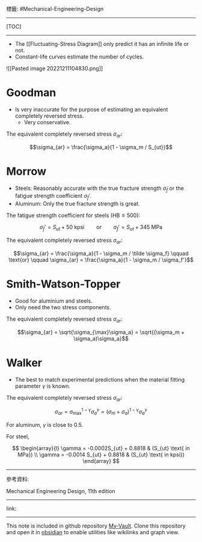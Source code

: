 標籤: #Mechanical-Engineering-Design 

---

[TOC]

---

- The [[Fluctuating-Stress Diagram]] only predict it has an infinite life or not.
- Constant-life curves estimate the number of cycles.

![[Pasted image 20221211104830.png]]

# Goodman

- Is very inaccurate for the purpose of estimating an equivalent completely reversed stress.
	- Very conservative.

The equivalent completely reversed stress $\sigma_{ar}$:

$$\sigma_{ar} = \frac{\sigma_a}{1 - \sigma_m / S_{ut}}$$

# Morrow

- Steels: Reasonably accurate with the true fracture strength $\tilde \sigma_f$ or the fatigue strength coefficient $\sigma_f'$.
- Aluminum: Only the true fracture strength is great.

The fatigue strength coefficient for steels ($\text{HB} \leq 500$):

$$\sigma_f' = S_{ut} + 50 \text{ kpsi} \qquad
\text{or} \qquad
\sigma_f' = S_{ut} + 345\text{ MPa}$$

The equivalent completely reversed stress $\sigma_{ar}$:

$$\sigma_{ar} = \frac{\sigma_a}{1 - \sigma_m / \tilde \sigma_f} \qquad
\text{or} \qquad
\sigma_{ar} = \frac{\sigma_a}{1 - \sigma_m / \sigma_f'}$$

# Smith-Watson-Topper

- Good for aluminium and steels.
- Only need the two stress components.

The equivalent completely reversed stress $\sigma_{ar}$:

$$\sigma_{ar} = \sqrt{\sigma_{\max}\sigma_a} = 
\sqrt{(\sigma_m + \sigma_a)\sigma_a}$$

# Walker

- The best to match experimental predictions when the material fitting parameter $\gamma$ is known.

The equivalent completely reversed stress $\sigma_{ar}$:

$$\sigma_{ar} = \sigma_{\max}^{1 - \gamma}\sigma_a^\gamma = 
(\sigma_m + \sigma_a)^{1 - \gamma}\sigma_a^\gamma$$

For aluminum, $\gamma$ is close to $0.5$.

For steel,

$$
\begin{array}{l}
	\gamma = -0.0002S_{ut} + 0.8818 & (S_{ut} \text{ in MPa}) \\
	\gamma = -0.0014 S_{ut} + 0.8818 & (S_{ut} \text{ in kpsi})
\end{array}
$$

---

參考資料:

Mechanical Engineering Design, 11th edition

---

link:


---

This note is included in github repository [My-Vault](https://github.com/LittleD3092/My-Vault.git). Clone this repository and open it in [obsidian](https://obsidian.md/) to enable utilities like wikilinks and graph view.